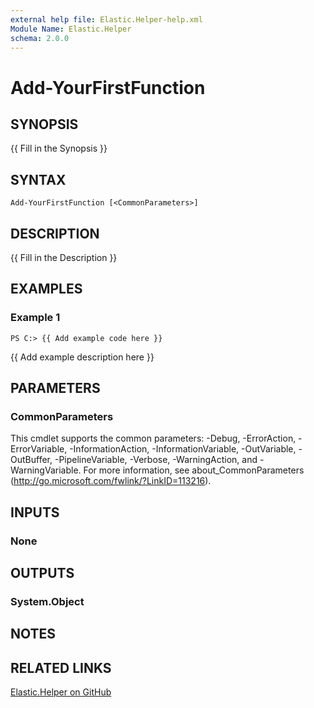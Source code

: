 ```yaml
---
external help file: Elastic.Helper-help.xml
Module Name: Elastic.Helper
schema: 2.0.0
---
```


# Add-YourFirstFunction

## SYNOPSIS

{{ Fill in the Synopsis }}

## SYNTAX

```pwsh
Add-YourFirstFunction [<CommonParameters>]
```

## DESCRIPTION

{{ Fill in the Description }}

## EXAMPLES

### Example 1

```pwsh
PS C:> {{ Add example code here }}
```

{{ Add example description here }}

## PARAMETERS

### CommonParameters

This cmdlet supports the common parameters: -Debug, -ErrorAction, -ErrorVariable, -InformationAction, -InformationVariable, -OutVariable, -OutBuffer, -PipelineVariable, -Verbose, -WarningAction, and -WarningVariable. For more information, see about_CommonParameters (<http://go.microsoft.com/fwlink/?LinkID=113216>).

## INPUTS

### None

## OUTPUTS

### System.Object

## NOTES

## RELATED LINKS

[Elastic.Helper on GitHub](https://github.com/IPSecMSSP/Elastic.Helper)
